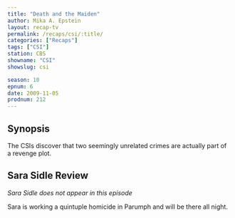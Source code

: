 ```yaml
---
title: "Death and the Maiden"
author: Mika A. Epstein
layout: recap-tv
permalink: /recaps/csi/:title/
categories: ["Recaps"]
tags: ["CSI"]
station: CBS
showname: "CSI"
showslug: csi

season: 10
epnum: 6  
date: 2009-11-05
prodnum: 212  
---
```


## Synopsis

The CSIs discover that two seemingly unrelated crimes are actually part of a revenge plot.

## Sara Sidle Review

_Sara Sidle does not appear in this episode_

Sara is working a quintuple homicide in Parumph and will be there all night.

